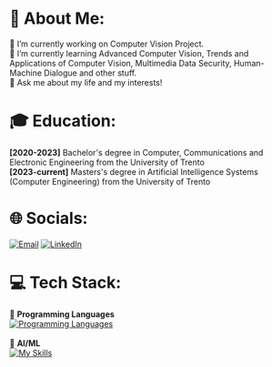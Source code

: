 # 💫 About Me:
🔭 I’m currently working on Computer Vision Project.<br>🌱 I’m currently learning Advanced Computer Vision, Trends and Applications of Computer Vision, Multimedia Data Security, Human-Machine Dialogue and other stuff.<br>💬 Ask me about my life and my interests!

# 🎓 Education:
**[2020-2023]** Bachelor's degree in Computer, Communications and Electronic Engineering from the University of Trento<br>
**[2023-current]** Masters's degree in Artificial Intelligence Systems (Computer Engineering) from the University of Trento 

# 🌐 Socials:
[![Email](https://go-skill-icons.vercel.app/api/icons?theme=light&i=gmail)](mailto:pietro.bologna2001@gmail.com)
[![LinkedIn](https://go-skill-icons.vercel.app/api/icons?theme=light&i=linkedin)](https://linkedin.com/in/pietro-bologna-566a27184)

# 💻 Tech Stack:
🐍 **Programming Languages**<br>
[![Programming Languages](https://skillicons.dev/icons?theme=dark&i=python,c,cpp,js,bash)]()
<br><br>🤖 **AI/ML**<br>
[![My Skills](https://skillicons.dev/icons?i=opencv,pytorch,matplotlib,numpy,cs)]()

<!--
🐍 **Programming Languages**<br>
![C](https://img.shields.io/badge/c-%2300599C.svg?style=flat-square&logo=c&logoColor=white)
![C++](https://img.shields.io/badge/c++-%2300599C.svg?style=flat-square&logo=c%2B%2B&logoColor=white) 
![JavaScript](https://img.shields.io/badge/javascript-%23323330.svg?style=flat-square&logo=javascript&logoColor=%23F7DF1E) 
![Python](https://img.shields.io/badge/python-3670A0?style=flat-square&logo=python&logoColor=ffdd54) 
![Shell Script](https://img.shields.io/badge/shell_script-%23121011.svg?style=flat-square&logo=gnu-bash&logoColor=white) 
<br><br>🤖 **AI/ML**<br>
![Matplotlib](https://img.shields.io/badge/Matplotlib-%23ffffff.svg?style=flat-square&logo=Matplotlib&logoColor=black) 
![NumPy](https://img.shields.io/badge/numpy-%23013243.svg?style=flat-square&logo=numpy&logoColor=white) 
![PyTorch](https://img.shields.io/badge/PyTorch-%23EE4C2C.svg?style=flat-square&logo=PyTorch&logoColor=white) 
![OpenCV](https://img.shields.io/badge/opencv-%23white.svg?style=flat-square&logo=opencv&logoColor=white) 
-->

<!--
<picture>
  <source media="(prefers-color-scheme: dark)" srcset="https://github.com/christiansassi/christiansassi/blob/output/github-contribution-grid-snake-dark.svg" />
  <source media="(prefers-color-scheme: light)" srcset="https://github.com/christiansassi/christiansassi/blob/output/github-contribution-grid-snake.svg" />
  <img alt="github-snake" src="github-snake.svg" />
</picture>
-->

<!--
# 📊 GitHub Stats:
![](https://github-readme-stats.vercel.app/api?username=bolognapietro&theme=merko&hide_border=true&include_all_commits=true&count_private=true)<br/>
![](https://github-readme-streak-stats.herokuapp.com/?user=bolognapietro&theme=merko&hide_border=true)<br/>
![](https://github-readme-stats.vercel.app/api/top-langs/?username=bolognapietro&theme=merko&hide_border=true&include_all_commits=true&count_private=true&layout=compact)

---
[![](https://visitcount.itsvg.in/api?id=bolognapietro&icon=0&color=1)](https://visitcount.itsvg.in)
-->
<!-- Proudly created with GPRM ( https://gprm.itsvg.in ) -->

